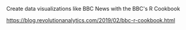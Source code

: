 Create data visualizations like BBC News with the BBC's R Cookbook

https://blog.revolutionanalytics.com/2019/02/bbc-r-cookbook.html
